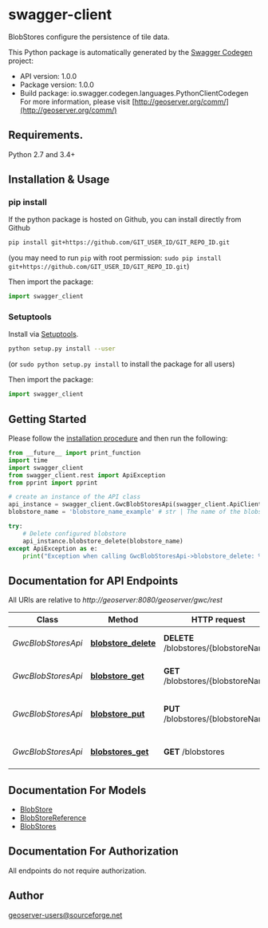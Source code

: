 # swagger-client
BlobStores configure the persistence of tile data.

This Python package is automatically generated by the [Swagger Codegen](https://github.com/swagger-api/swagger-codegen) project:

- API version: 1.0.0
- Package version: 1.0.0
- Build package: io.swagger.codegen.languages.PythonClientCodegen
For more information, please visit [http://geoserver.org/comm/](http://geoserver.org/comm/)

## Requirements.

Python 2.7 and 3.4+

## Installation & Usage
### pip install

If the python package is hosted on Github, you can install directly from Github

```sh
pip install git+https://github.com/GIT_USER_ID/GIT_REPO_ID.git
```
(you may need to run `pip` with root permission: `sudo pip install git+https://github.com/GIT_USER_ID/GIT_REPO_ID.git`)

Then import the package:
```python
import swagger_client 
```

### Setuptools

Install via [Setuptools](http://pypi.python.org/pypi/setuptools).

```sh
python setup.py install --user
```
(or `sudo python setup.py install` to install the package for all users)

Then import the package:
```python
import swagger_client
```

## Getting Started

Please follow the [installation procedure](#installation--usage) and then run the following:

```python
from __future__ import print_function
import time
import swagger_client
from swagger_client.rest import ApiException
from pprint import pprint

# create an instance of the API class
api_instance = swagger_client.GwcBlobStoresApi(swagger_client.ApiClient(configuration))
blobstore_name = 'blobstore_name_example' # str | The name of the blobstore to delete.

try:
    # Delete configured blobstore
    api_instance.blobstore_delete(blobstore_name)
except ApiException as e:
    print("Exception when calling GwcBlobStoresApi->blobstore_delete: %s\n" % e)

```

## Documentation for API Endpoints

All URIs are relative to *http://geoserver:8080/geoserver/gwc/rest*

Class | Method | HTTP request | Description
------------ | ------------- | ------------- | -------------
*GwcBlobStoresApi* | [**blobstore_delete**](docs/GwcBlobStoresApi.md#blobstore_delete) | **DELETE** /blobstores/{blobstoreName} | Delete configured blobstore
*GwcBlobStoresApi* | [**blobstore_get**](docs/GwcBlobStoresApi.md#blobstore_get) | **GET** /blobstores/{blobstoreName} | Retrieve a configured blobstore
*GwcBlobStoresApi* | [**blobstore_put**](docs/GwcBlobStoresApi.md#blobstore_put) | **PUT** /blobstores/{blobstoreName} | Create or update a configured blobstore.
*GwcBlobStoresApi* | [**blobstores_get**](docs/GwcBlobStoresApi.md#blobstores_get) | **GET** /blobstores | Get a list of configured blobstores


## Documentation For Models

 - [BlobStore](docs/BlobStore.md)
 - [BlobStoreReference](docs/BlobStoreReference.md)
 - [BlobStores](docs/BlobStores.md)


## Documentation For Authorization

 All endpoints do not require authorization.


## Author

geoserver-users@sourceforge.net

